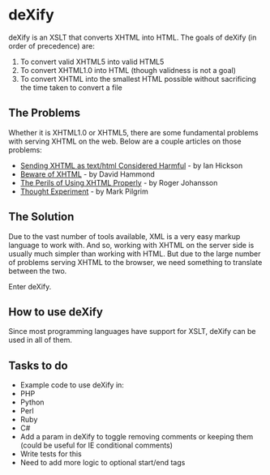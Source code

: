 deXify
======
deXify is an XSLT that converts XHTML into HTML. The goals of deXify (in order of precedence) are:

 1. To convert valid XHTML5 into valid HTML5
 2. To convert XHTML1.0 into HTML (though validness is not a goal)
 3. To convert XHTML into the smallest HTML possible without sacrificing the time taken to convert a file

The Problems
------------
Whether it is XHTML1.0 or XHTML5, there are some fundamental problems with serving XHTML on the web. Below are a couple articles on those problems:

 * [Sending XHTML as text/html Considered Harmful](http://hixie.ch/advocacy/xhtml) - by Ian Hickson
 * [Beware of XHTML](http://www.webdevout.net/articles/beware-of-xhtml) - by David Hammond
 * [The Perils of Using XHTML Properly](http://www.456bereastreet.com/archive/200501/the_perils_of_using_xhtml_properly/) - by Roger Johansson
 * [Thought Experiment](http://diveintomark.org/archives/2004/01/14/thought_experiment) - by Mark Pilgrim

The Solution
------------
Due to the vast number of tools available, XML is a very easy markup language to work with. And so, working with XHTML on the server side is usually much simpler than working with HTML. But due to the large number of problems serving XHTML to the browser, we need something to translate between the two.

Enter deXify.

How to use deXify
-----------------
Since most programming languages have support for XSLT, deXify can be used in all of them.

Tasks to do
-----------
 * Example code to use deXify in:
  * PHP
  * Python
  * Perl
  * Ruby
  * C#
 * Add a param in deXify to toggle removing comments or keeping them (could be useful for IE conditional comments)
  * Write tests for this
  * Need to add more logic to optional start/end tags
